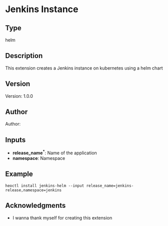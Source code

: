 # Jenkins Instance

## Type

helm

## Description

This extension creates a Jenkins instance on kubernetes using a helm chart

## Version

Version: 1.0.0

## Author

Author: 

## Inputs

- **release_name<sup>\*</sup>**: Name of the application
- **namespace**: Namespace

## Example

```
heoctl install jenkins-helm --input release_name=jenkins-release,namespace=jenkins
```

## Acknowledgments

- I wanna thank myself for creating this extension
